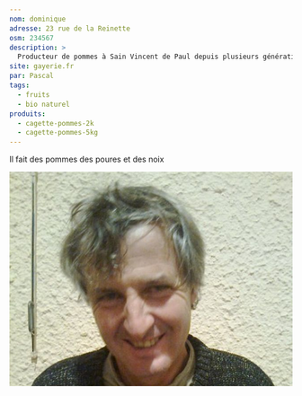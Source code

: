```yaml
---
nom: dominique
adresse: 23 rue de la Reinette
osm: 234567
description: >
  Producteur de pommes à Sain Vincent de Paul depuis plusieurs générations
site: gayerie.fr
par: Pascal
tags:
  - fruits
  - bio naturel
produits:
  - cagette-pommes-2k
  - cagette-pommes-5kg
---
```


Il fait des pommes des poures et des noix

![texte alternatif](./media/dominique.jpg)
